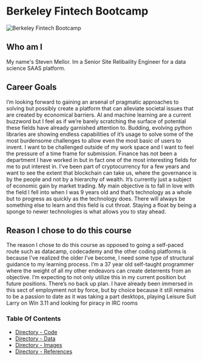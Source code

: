 # Berkeley Fintech Bootcamp

![Berkeley Fintech Bootcamp](https://www.paymentsjournal.com/wp-content/uploads/2020/03/1027-scaled.jpg)

## Who am I 

My name's Steven Mellor. Im a Senior Site Relibaility Engineer for a data science SAAS platform.

## Career Goals

I’m looking forward to gaining an arsenal of pragmatic approaches to solving but possibly create a platform that can alleviate societal issues that are created by economical barriers. AI and machine learning are a current buzzword but I feel as if we’re barely scratching the surface of potential these fields have already garnished attention to. Budding, evolving python libraries are showing endless capabilities of it’s usage to solve some of the most burdensome challenges to allow even the most basic of users to invent. I want to be challenged outside of my work space and I want to feel the pressure of a time frame for submission. Finance has not been a department I have worked in but in fact one of the most interesting fields for me to put interest in. I’ve been part of cryptocurrency for a few years and want to see the extent that blockchain can take us, where the governance is by the people and not by a hierarchy of wealth. It’s currently just a subject of economic gain by market trading. My main objective is to fall in love with the field I fell into when I was 9 years old and that’s technology as a whole but to progress as quickly as the technology does. There will always be something else to learn and this field is cut throat. Staying a float by being a sponge to newer technologies is what allows you to stay ahead.

## Reason I chose to do this course

The reason I chose to do this course as opposed to going a self-paced route such as datacamp, codecademy and the other coding platforms is because I’ve realized the older I’ve become, I need some type of structural guidance to my learning process. I’m a 37 year old self-taught programmer where the weight of all my other endeavors can create deterrents from an objective. I’m expecting to not only utilize this in my current position but future positions. There’s no back up plan. I have already been immersed in this sect of employment not by force, but by choice because it still remains to be a passion to date as it was taking a part desktops, playing Leisure Suit Larry on Win 3.11 and looking for piracy in IRC rooms

### Table Of Contents
* [Directory - Code](https://github.com/stevenmellor-bootcamp/Berkeley_Fintech_Bootcamp/tree/master/code)
* [Directory - Data](https://github.com/stevenmellor-bootcamp/Berkeley_Fintech_Bootcamp/tree/master/data)
* [Directory - Images](https://github.com/stevenmellor-bootcamp/Berkeley_Fintech_Bootcamp/tree/master/images)
* [Directory - References](https://github.com/stevenmellor-bootcamp/Berkeley_Fintech_Bootcamp/tree/master/references)
